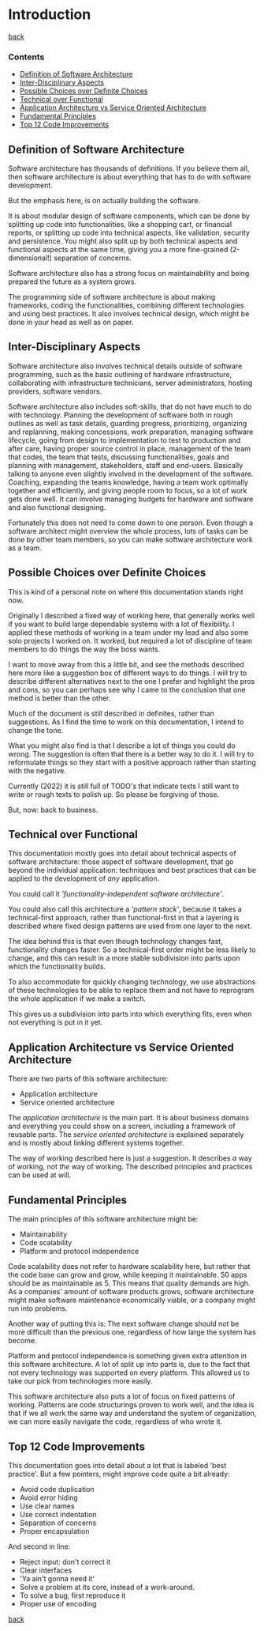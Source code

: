 ﻿Introduction
============

[back](./index.md)

<h3>Contents</h3>

- [Definition of Software Architecture](#definition-of-software-architecture)
- [Inter-Disciplinary Aspects](#inter-disciplinary-aspects)
- [Possible Choices over Definite Choices](#possible-choices-over-definite-choices)
- [Technical over Functional](#technical-over-functional)
- [Application Architecture vs Service Oriented Architecture](#application-architecture-vs-service-oriented-architecture)
- [Fundamental Principles](#fundamental-principles)
- [Top 12 Code Improvements](#top-12-code-improvements)


Definition of Software Architecture
-----------------------------------

Software architecture has thousands of definitions. If you believe them all, then software architecture is about everything that has to do with software development.

But the emphasis here, is on actually building the software.

It is about modular design of software components, which can be done by splitting up code into functionalities, like a shopping cart, or financial reports, or splitting up code into technical aspects, like validation, security and persistence. You might also split up by both technical aspects and functional aspects at the same time, giving you a more fine-grained (2-dimensional!) separation of concerns.

Software architecture also has a strong focus on maintainability and being prepared the future as a system grows.

The programming side of software architecture is about making frameworks, coding the functionalities, combining different technologies and using best practices. It also involves technical design, which might be done in your head as well as on paper.


Inter-Disciplinary Aspects
--------------------------

Software architecture also involves technical details outside of software programming, such as the basic outlining of hardware infrastructure, collaborating with infrastructure technicians, server administrators, hosting providers, software vendors.

Software architecture also includes soft-skills, that do not have much to do with technology. Planning the development of software both in rough outlines as well as task details, guarding progress, prioritizing, organizing and replanning, making concessions, work preparation, managing software lifecycle, going from design to implementation to test to production and after care, having proper source control in place, management of the team that codes, the team that tests, discussing functionalities, goals and planning with management, stakeholders, staff and end-users. Basically talking to anyone even slightly involved in the development of the software. Coaching, expanding the teams knowledge, having a team work optimally together and efficiently, and giving people room to focus, so a lot of work gets done well. It can involve managing budgets for hardware and software and also functional designing.

Fortunately this does not need to come down to one person. Even though a software architect might overview the whole process, lots of tasks can be done by other team members, so you can make software architecture work as a team.


Possible Choices over Definite Choices
--------------------------------------

This is kind of a personal note on where this documentation stands right now.

Originally I described a fixed way of working here, that generally works well if you want to build large dependable systems with a lot of flexibility. I applied these methods of working in a team under my lead and also some solo projects I worked on. It worked, but required a lot of discipline of team members to do things the way the boss wants.

I want to move away from this a little bit, and see the methods described here more like a suggestion box of different ways to do things. I will try to describe different alternatives next to the one I prefer and highlight the pros and cons, so you can perhaps see why I came to the conclusion that one method is better than the other.

Much of the document is still described in definites, rather than suggestions. As I find the time to work on this documentation, I intend to change the tone.

What you might also find is that I describe a lot of things you could do wrong. The suggestion is often that there is a better way to do it. I will try to reformulate things so they start with a positive approach rather than starting with the negative.

Currently (2022) it is still full of TODO's that indicate texts I still want to write or rough texts to polish up. So please be forgiving of those.

But, now: back to business.


Technical over Functional
-------------------------

This documentation mostly goes into detail about technical aspects of software architecture: those aspect of software development, that go beyond the individual application: techniques and best practices that can be applied to the development of *any* application.

You could call it *'functionality-independent software architecture'*.

You could also call this architecture a *'pattern stack'*, because it takes a technical-first approach, rather than functional-first in that a layering is described where fixed design patterns are used from one layer to the next.

The idea behind this is that even though technology changes fast, functionality changes faster. So a technical-first order might be less likely to change, and this can result in a more stable subdivision into parts upon which the functionality builds.

To also accommodate for quickly changing technology, we use abstractions of these technologies to be able to replace them and not have to reprogram the whole application if we make a switch.

This gives us a subdivision into parts into which everything fits, even when not everything is put in it yet.


Application Architecture vs Service Oriented Architecture
------------------------------------------------

There are two parts of this software architecture:

- Application architecture
- Service oriented architecture

The *application architecture* is the main part. It is about business domains and everything you could show on a screen, including a framework of reusable parts. The *service oriented architecture* is explained separately and is mostly about linking different systems together.

The way of working described here is just a suggestion. It describes *a* way of working, not *the* way of working. The described principles and practices can be used at will.


Fundamental Principles
----------------------

The main principles of this software architecture might be:

- Maintainability
- Code scalability
- Platform and protocol independence

Code scalability does not refer to hardware scalability here, but rather that the code base can grow and grow, while keeping it maintainable. 50 apps should be as maintainable as 5. This means that quality demands are high. As a companies' amount of software products grows, software architecture might make software maintenance economically viable, or a company might run into problems.

Another way of putting this is: The next software change should not be more difficult than the previous one, regardless of how large the system has become.

Platform and protocol independence is something given extra attention in this software architecture. A lot of split up into parts is, due to the fact that not every technology was supported on every platform. This allowed us to take our pick from technologies more easily.

This software architecture also puts a lot of focus on fixed patterns of working. Patterns are code structurings proven to work well, and the idea is that if we all work the same way and understand the system of organization, we can more easily navigate the code, regardless of who wrote it.


Top 12 Code Improvements
------------------------

This documentation goes into detail about a lot that is labeled 'best practice'. But a few pointers,  might improve code quite a bit already:

- Avoid code duplication
- Avoid error hiding
- Use clear names
- Use correct indentation
- Separation of concerns
- Proper encapsulation

And second in line:

- Reject input: don't correct it
- Clear interfaces
- 'Ya ain't gonna need it'
- Solve a problem at its core, instead of a work-around.
- To solve a bug, first reproduce it
- Proper use of encoding

[back](./index.md)
